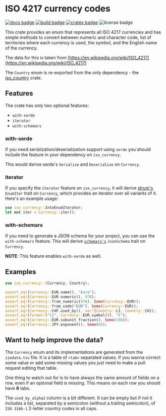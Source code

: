 # ISO 4217 currency codes

[![docs badge](https://docs.rs/iso_currency/badge.svg)](https://docs.rs/iso_currency)
[![build badge](https://github.com/zbrox/iso_currency/workflows/Build/badge.svg)](https://github.com/zbrox/iso_currency/actions/workflows/build.yml)
[![crates badge](https://img.shields.io/crates/v/iso_currency.svg)](https://crates.io/crates/iso_currency)
![license badge](https://img.shields.io/crates/l/iso_currency.svg)

This crate provides an enum that represents all ISO 4217 currencies and
has simple methods to convert between numeric and character code, list of
territories where each currency is used, the symbol, and the English name of the currency.

The data for this is taken from
[https://en.wikipedia.org/wiki/ISO_4217](https://en.wikipedia.org/wiki/ISO_4217)

The `Country` enum is re-exported from the only dependency - the [iso_country](https://crates.io/crates/iso_country) crate.

## Features

The crate has only two optional features:

- `with-serde`
- `iterator`
- `with-schemars`

### with-serde

If you need serialization/deserialization support using `serde` you should include the feature in your dependency on `iso_currency`.

This would derive serde's `Serialize` and `Deserialize` on `Currency`.

### iterator

If you specify the `iterator` feature on `iso_currency`, it will derive [strum's](https://crates.io/crates/strum) `EnumIter` trait on `Currency`, which provides an iterator over all variants of it. Here's an example usage:

```rust
use iso_currency::IntoEnumIterator;
let mut iter = Currency::iter();
```

### with-schemars

If you need to generate a JSON schema for your project, you can use the `with-schemars` feature. This will derive [`schemars's`](https://crates.io/crates/schemars) `JsonSchema` trait on `Currency`.

**NOTE**: This feature enables `with-serde` as well.

## Examples

```rust
use iso_currency::{Currency, Country};

assert_eq!(Currency::EUR.name(), "Euro");
assert_eq!(Currency::EUR.numeric(), 978);
assert_eq!(Currency::from_numeric(978), Some(Currency::EUR));
assert_eq!(Currency::from_code("EUR"), Some(Currency::EUR));
assert_eq!(Currency::CHF.used_by(), vec![Country::LI, Country::CH]);
assert_eq!(format!("{}", Currency::EUR.symbol()), "€");
assert_eq!(Currency::EUR.subunit_fraction(), Some(100));
assert_eq!(Currency::JPY.exponent(), Some(0));
```

## Want to help improve the data?

The `Currency` enum and its implementations are generated from the `isodata.tsv` file. It is a table of `<tab>` separated values. If you wanna correct some value or add some missing values you just need to make a pull request editing that table.

One thing to watch out for is to have always the same amount of fields on a row, even if an optional field is missing. This means on each row you should have **6** tabs.

The `used_by_alpha2` column is a bit different. It can be empty but if not it includes a list, separated by a semicolon (without a trailing semicolon), of `ISO 3166-1` 2-letter country codes in all caps.

